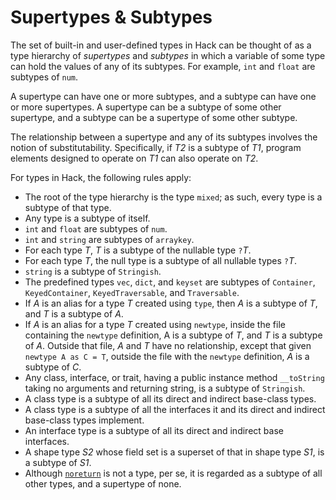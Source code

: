 # Supertypes & Subtypes

The set of built-in and user-defined types in Hack can be thought of as a type hierarchy of *supertypes* and *subtypes* in which a variable
of some type can hold the values of any of its subtypes. For example, `int` and `float` are subtypes of `num`.

A supertype can have one or more subtypes, and a subtype can have one or more supertypes. A supertype can be a subtype of some other supertype,
and a subtype can be a supertype of some other subtype.

The relationship between a supertype and any of its subtypes involves the notion of substitutability. Specifically, if *T2* is a subtype of *T1*,
program elements designed to operate on *T1* can also operate on *T2*.

For types in Hack, the following rules apply:
* The root of the type hierarchy is the type `mixed`; as such, every type is a subtype of that type.
* Any type is a subtype of itself.
* `int` and `float` are subtypes of `num`.
* `int` and `string` are subtypes of `arraykey`.
* For each type *T*, *T* is a subtype of the nullable type `?`*T*.
* For each type *T*, the null type is a subtype of all nullable types `?`*T*.
* `string` is a subtype of `Stringish`.
* The predefined types `vec`, `dict`, and `keyset` are subtypes of `Container`, `KeyedContainer`, `KeyedTraversable`, and `Traversable`.
* If *A* is an alias for a type *T* created using `type`, then *A* is a subtype of *T*, and *T* is a subtype of *A*.
* If *A* is an alias for a type *T* created using `newtype`, inside the file containing the `newtype` definition, A is a subtype of *T*, and *T*
is a subtype of *A*. Outside that file, *A* and *T* have no relationship, except that given `newtype A as C = T`, outside the file with the
`newtype` definition, *A* is a subtype of *C*.
* Any class, interface, or trait, having a public instance method `__toString` taking no arguments and returning string, is a subtype of `Stringish`.
* A class type is a subtype of all its direct and indirect base-class types.
* A class type is a subtype of all the interfaces it and its direct and indirect base-class types implement.
* An interface type is a subtype of all its direct and indirect base interfaces.
* A shape type *S2* whose field set is a superset of that in shape type *S1*, is a subtype of *S1*.
* Although [`noreturn`](/docs/hack/built-in-types/noreturn) is not a type, per se, it is regarded as a subtype of all other types, and a supertype of none.
